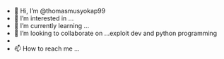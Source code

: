 - 👋 Hi, I’m @thomasmusyokap99
- 👀 I’m interested in ...
- 🌱 I’m currently learning ...
- 💞️ I’m looking to collaborate on ...exploit dev and python programming
- 
- 📫 How to reach me ...

<!---
thomasmusyokap99/thomasmusyokap99 is a ✨ special ✨ repository because its `README.md` (this file) appears on your GitHub profile.
You can click the Preview link to take a look at your changes.
--->
